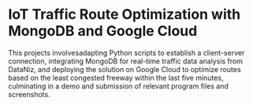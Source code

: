 # IoT Traffic Route Optimization with MongoDB and Google Cloud

This projects involvesadapting Python scripts to establish a client-server connection, integrating MongoDB for real-time traffic data analysis from DataNiz, and deploying the solution on Google Cloud to optimize routes based on the least congested freeway within the last five minutes, culminating in a demo and submission of relevant program files and screenshots.
